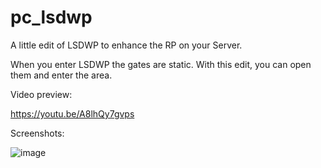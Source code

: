 # pc_lsdwp

A little edit of LSDWP to enhance the RP on your Server.

When you enter LSDWP the gates are static. With this edit, you can open them and enter the area.

Video preview:

https://youtu.be/A8lhQy7gvps

Screenshots:

![image](https://github.com/Pratco/pc_lsdwp/assets/135444337/2ec3474d-5877-42f9-8075-5a5e87253e0e)
